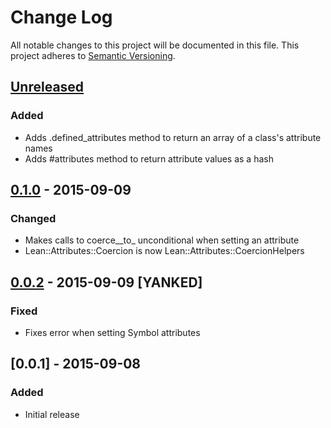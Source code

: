 # Change Log
All notable changes to this project will be documented in this file.
This project adheres to [Semantic Versioning](http://semver.org/).

## [Unreleased][unreleased]
### Added
- Adds .defined_attributes method to return an array of a class's attribute names
- Adds #attributes method to return attribute values as a hash

## [0.1.0] - 2015-09-09
### Changed
- Makes calls to coerce\_<attribute>\_to\_<type> unconditional when setting an attribute
- Lean::Attributes::Coercion is now Lean::Attributes::CoercionHelpers

## [0.0.2] - 2015-09-09 [YANKED]
### Fixed
- Fixes error when setting Symbol attributes

## [0.0.1] - 2015-09-08
### Added
- Initial release

[unreleased]: https://github.com/lleolin/lean-attributes/compare/v0.1.0...HEAD
[0.1.0]: https://github.com/lleolin/lean-attributes/compare/v0.0.2...v0.1.0
[0.0.2]: https://github.com/lleolin/lean-attributes/compare/v0.0.1...v0.0.2
